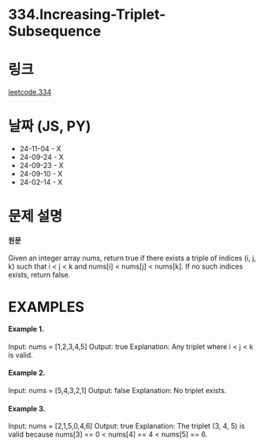 # 334.Increasing-Triplet-Subsequence

# 링크

[leetcode.334](https://leetcode.com/problems/increasing-triplet-subsequence/?envType=study-plan-v2&envId=leetcode-75)

# 날짜 (JS, PY)

- 24-11-04 - X
- 24-09-24 - X
- 24-09-23 - X
- 24-09-10 - X
- 24-02-14 - X

# 문제 설명

#### 원문

Given an integer array nums, return true if there exists a triple of indices (i, j, k) such that i < j < k and nums[i] < nums[j] < nums[k]. If no such indices exists, return false.

# EXAMPLES

#### Example 1.

Input: nums = [1,2,3,4,5]
Output: true
Explanation: Any triplet where i < j < k is valid.

#### Example 2.

Input: nums = [5,4,3,2,1]
Output: false
Explanation: No triplet exists.

#### Example 3.

Input: nums = [2,1,5,0,4,6]
Output: true
Explanation: The triplet (3, 4, 5) is valid because nums[3] == 0 < nums[4] == 4 < nums[5] == 6.
